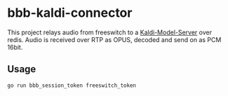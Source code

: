 # bbb-kaldi-connector

This project relays audio from freeswitch to a [Kaldi-Model-Server](https://github.com/uhh-lt/kaldi-model-server) over redis. Audio is received over RTP as OPUS, decoded and send on as PCM 16bit.

## Usage 

```
go run bbb_session_token freeswitch_token
```
